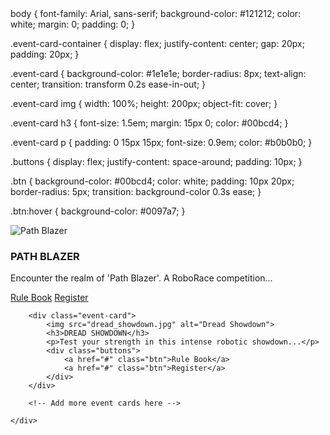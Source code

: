<!DOCTYPE html>
<html lang="en">
<head>
    <meta charset="UTF-8">
    <meta name="viewport" content="width=device-width, initial-scale=1.0">
    <title>Event Cards</title>
    <link rel="stylesheet" href="styles.css">
 body {
    font-family: Arial, sans-serif;
    background-color: #121212;
    color: white;
    margin: 0;
    padding: 0;
}

.event-card-container {
    display: flex;
    justify-content: center;
    gap: 20px;
    padding: 20px;
}

.event-card {
    background-color: #1e1e1e;
    border-radius: 8px;
    text-align: center;
    transition: transform 0.2s ease-in-out;
}




.event-card img {
    width: 100%;
    height: 200px;
    object-fit: cover;
}

.event-card h3 {
    font-size: 1.5em;
    margin: 15px 0;
    color: #00bcd4;
}

.event-card p {
    padding: 0 15px 15px;
    font-size: 0.9em;
    color: #b0b0b0;
}

.buttons {
    display: flex;
    justify-content: space-around;
    padding: 10px;
}

.btn {
     background-color: #00bcd4;
    color: white;
    padding: 10px 20px;
    border-radius: 5px;
    transition: background-color 0.3s ease;
}

.btn:hover {
    background-color: #0097a7;
}
</head>
<body>
    <div class="event-card-container">
        <div class="event-card">
            <img src="path_blazer.jpg" alt="Path Blazer">
            <h3>PATH BLAZER</h3>
            <p>Encounter the realm of 'Path Blazer'. A RoboRace competition...</p>
            <div class="buttons">
                <a href="#" class="btn">Rule Book</a>
                <a href="#" class="btn">Register</a>
            </div>
        </div>
        
        <div class="event-card">
            <img src="dread_showdown.jpg" alt="Dread Showdown">
            <h3>DREAD SHOWDOWN</h3>
            <p>Test your strength in this intense robotic showdown...</p>
            <div class="buttons">
                <a href="#" class="btn">Rule Book</a>
                <a href="#" class="btn">Register</a>
            </div>
        </div>

        <!-- Add more event cards here -->

    </div>
</body>
</html>

